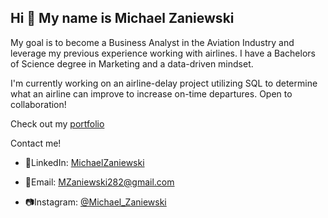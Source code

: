 ## Hi 👋 My name is Michael Zaniewski 

My goal is to become a Business Analyst in the Aviation Industry and leverage my previous experience working with airlines. I have a Bachelors of Science degree in Marketing and a data-driven mindset.

I'm currently working on an airline-delay project utilizing SQL to determine what an airline can improve to increase on-time departures. Open to collaboration!

Check out my [portfolio](https://michaelzaniewski.carrd.co/)

Contact me!
- 📲LinkedIn: [MichaelZaniewski](https://www.linkedin.com/in/michaelzaniewski/)
  
- 📧Email: [MZaniewski282@gmail.com](mailto:mzaniewski282@gmail.com)

- 📷Instagram: [@Michael_Zaniewski](https://www.instagram.com/michael_zaniewski/)



<!--
**MichaelZaniewski/MichaelZaniewski** is a ✨ _special_ ✨ repository because its `README.md` (this file) appears on your GitHub profile.

Here are some ideas to get you started:

- 🔭 I’m currently working on ...
- 🌱 I’m currently learning ...
- 👯 I’m looking to collaborate on ...
- 🤔 I’m looking for help with ...
- 💬 Ask me about ...
- 📫 How to reach me: ...
- 😄 Pronouns: ...
- ⚡ Fun fact: ...
-->
